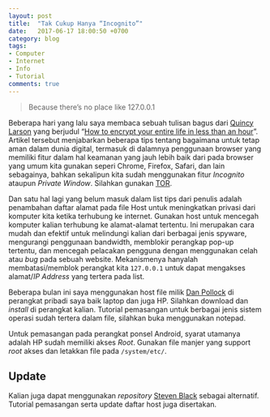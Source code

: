 ```yaml
---
layout: post
title:  "Tak Cukup Hanya “Incognito”"
date:   2017-06-17 18:00:50 +0700
category: blog
tags:
- Computer
- Internet
- Info
- Tutorial
comments: true
---
```


> Because there’s no place like 127.0.0.1

Beberapa hari yang lalu saya membaca sebuah tulisan bagus dari [Quincy Larson](https://medium.freecodecamp.com/@quincylarson) yang berjudul “[How to encrypt your entire life in less than an hour](https://medium.freecodecamp.com/tor-signal-and-beyond-a-law-abiding-citizens-guide-to-privacy-1a593f2104c3)”. Artikel tersebut menjabarkan beberapa tips tentang bagaimana untuk tetap aman dalam dunia digital, termasuk di dalamnya penggunaan browser yang memiliki fitur dalam hal keamanan yang jauh lebih baik dari pada browser yang umum kita gunakan seperi Chrome, Firefox, Safari, dan lain sebagainya, bahkan sekalipun kita sudah menggunakan fitur *Incognito* ataupun *Private Window*. Silahkan gunakan [TOR](https://www.torproject.org/).

Dan satu hal lagi yang belum masuk dalam list tips dari penulis adalah penambahan daftar alamat pada file Host untuk meningkatkan privasi dari komputer kita ketika terhubung ke internet. Gunakan host untuk mencegah komputer kalian terhubung ke alamat-alamat tertentu. Ini merupakan cara mudah dan efektif untuk melindungi kalian dari berbagai jenis spyware, mengurangi penggunaan bandwidth, memblokir perangkap pop-up tertentu, dan mencegah pelacakan pengguna dengan menggunakan celah atau *bug* pada sebuah website. Mekanismenya hanyalah membatasi/memblok perangkat kita `127.0.0.1` untuk dapat mengakses alamat/*IP Address* yang tertera pada list.

Beberapa bulan ini saya menggunakan host file milik [Dan Pollock](http://someonewhocares.org/hosts/hosts) di perangkat pribadi saya baik laptop dan juga HP. Silahkan download dan *install* di perangkat kalian. Tutorial pemasangan untuk berbagai jenis sistem operasi sudah tertera dalam file, silahkan buka menggunakan notepad.

Untuk pemasangan pada perangkat ponsel Android, syarat utamanya adalah HP sudah memiliki akses *Root*. Gunakan file manjer yang support *root* akses dan letakkan file pada `/system/etc/`.

## Update

Kalian juga dapat menggunakan *repository* [Steven Black](https://github.com/StevenBlack/hosts) sebagai alternatif. Tutorial pemasangan serta update daftar host juga disertakan.
